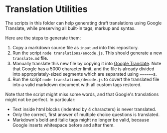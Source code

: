 # Translation Utilities

The scripts in this folder can help generating draft translations using
Google Translate, while preserving all built-in tags, markup and syntax.

Here are the steps to generate them:

1. Copy a markdown source file as `input.md` into this repository.
2. Run the script `node translations/encode.js`. This should generate a new
   `translate.md` file.
3. Manually translate this new file by copying it into [Google
   Translate](https://translate.google.com). Note that Google has a 5000
   character limit, and the file is already divided into appropriately-sized
   segments which are separated using `======`s.
4. Run the script `node translations/decode.js` to covert the translated
   file into a valid markdown document with all custom tags restored.

Note that the script might miss some words, and that Google's translations
might not be perfect. In particular:

* Text inside html blocks (indented by 4 characters) is never translated.
* Only the correct, first answer of multiple choice questions is translated.
* Markdown's bold and italic tags might no longer be valid, because Google
  inserts whitespace before and after them.
